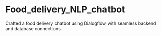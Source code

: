 # Food_delivery_NLP_chatbot
Crafted a food delivery chatbot using Dialogflow with seamless backend and database connections.
